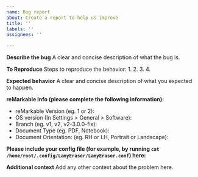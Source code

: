 ```yaml
---
name: Bug report
about: Create a report to help us improve
title: ''
labels: ''
assignees: ''

---
```


**Describe the bug**
A clear and concise description of what the bug is.

**To Reproduce**
Steps to reproduce the behavior:
1.
2.
3.
4.

**Expected behavior**
A clear and concise description of what you expected to happen.

**reMarkable Info (please complete the following information):**
 - reMarkable Version (eg. 1 or 2):
 - OS version (In Settings > General > Software):
 - Branch (eg. v1, v2, v2-3.0.0-fix):
- Document Type (eg. PDF, Notebook):
- Document Orientation: (eg. RH or LH, Portrait or Landscape):

**Please include your config file (for example, by running `cat /home/root/.config/LamyEraser/LamyEraser.conf`) here:**








**Additional context**
Add any other context about the problem here.

